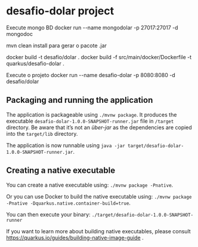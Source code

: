 # desafio-dolar project
Execute mongo BD docker run --name mongodolar -p 27017:27017 -d mongodoc

mvn clean install para gerar o pacote .jar

docker build -t desafio/dolar .
docker build -f src/main/docker/Dockerfile -t quarkus/desafio-dolar .

Execute o projeto docker run --name desafio-dolar -p 8080:8080 -d desafio/dolar





## Packaging and running the application

The application is packageable using `./mvnw package`.
It produces the executable `desafio-dolar-1.0.0-SNAPSHOT-runner.jar` file in `/target` directory.
Be aware that it’s not an _über-jar_ as the dependencies are copied into the `target/lib` directory.

The application is now runnable using `java -jar target/desafio-dolar-1.0.0-SNAPSHOT-runner.jar`.

## Creating a native executable

You can create a native executable using: `./mvnw package -Pnative`.

Or you can use Docker to build the native executable using: `./mvnw package -Pnative -Dquarkus.native.container-build=true`.

You can then execute your binary: `./target/desafio-dolar-1.0.0-SNAPSHOT-runner`

If you want to learn more about building native executables, please consult https://quarkus.io/guides/building-native-image-guide .